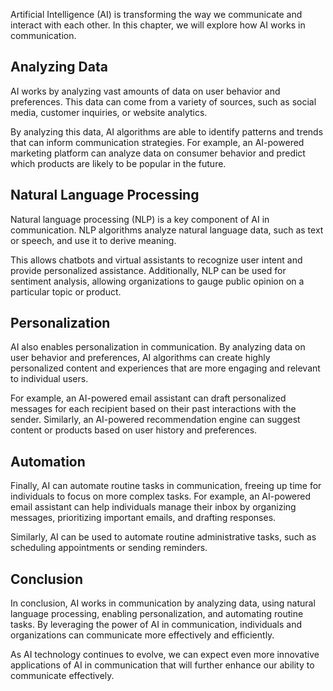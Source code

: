 
Artificial Intelligence (AI) is transforming the way we communicate and interact with each other. In this chapter, we will explore how AI works in communication.

Analyzing Data
--------------

AI works by analyzing vast amounts of data on user behavior and preferences. This data can come from a variety of sources, such as social media, customer inquiries, or website analytics.

By analyzing this data, AI algorithms are able to identify patterns and trends that can inform communication strategies. For example, an AI-powered marketing platform can analyze data on consumer behavior and predict which products are likely to be popular in the future.

Natural Language Processing
---------------------------

Natural language processing (NLP) is a key component of AI in communication. NLP algorithms analyze natural language data, such as text or speech, and use it to derive meaning.

This allows chatbots and virtual assistants to recognize user intent and provide personalized assistance. Additionally, NLP can be used for sentiment analysis, allowing organizations to gauge public opinion on a particular topic or product.

Personalization
---------------

AI also enables personalization in communication. By analyzing data on user behavior and preferences, AI algorithms can create highly personalized content and experiences that are more engaging and relevant to individual users.

For example, an AI-powered email assistant can draft personalized messages for each recipient based on their past interactions with the sender. Similarly, an AI-powered recommendation engine can suggest content or products based on user history and preferences.

Automation
----------

Finally, AI can automate routine tasks in communication, freeing up time for individuals to focus on more complex tasks. For example, an AI-powered email assistant can help individuals manage their inbox by organizing messages, prioritizing important emails, and drafting responses.

Similarly, AI can be used to automate routine administrative tasks, such as scheduling appointments or sending reminders.

Conclusion
----------

In conclusion, AI works in communication by analyzing data, using natural language processing, enabling personalization, and automating routine tasks. By leveraging the power of AI in communication, individuals and organizations can communicate more effectively and efficiently.

As AI technology continues to evolve, we can expect even more innovative applications of AI in communication that will further enhance our ability to communicate effectively.
